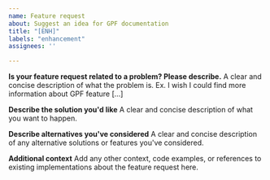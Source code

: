 ```yaml
---
name: Feature request
about: Suggest an idea for GPF documentation
title: "[ENH]"
labels: "enhancement"
assignees: ''

---
```


**Is your feature request related to a problem? Please describe.**
A clear and concise description of what the problem is. Ex. I wish I could 
find more information about GPF feature [...]

**Describe the solution you'd like**
A clear and concise description of what you want to happen.

**Describe alternatives you've considered**
A clear and concise description of any alternative solutions or features
you've considered.

**Additional context**
Add any other context, code examples, or references to existing implementations
about the feature request here.